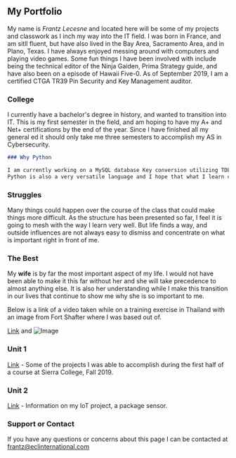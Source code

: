 ## My Portfolio

My name is _Frantz Lecesne_ and located here will be some of my projects and classwork as I inch my way into the IT field. I was born in France, and am sitll fluent, but have also lived in the Bay Area, Sacramento Area, and in Plano, Texas. I have always enjoyed messing around with computers and playing video games. Some fun things I have been involved with include being the technical editor of the Ninja Gaiden, Prima Strategy guide, and have also been on a episode of Hawaii Five-0. As of September 2019, I am a certified CTGA TR39 Pin Security and Key Management auditor.

### College

I currently have a bachelor's degree in history, and wanted to transition into IT. This is my first semester in the field, and am hoping to have my A+ and Net+ certifications by the end of the year. Since I have finished all my general ed it should only take me three semesters to accomplish my AS in Cybersecurity.

```markdown
### Why Python

I am currently working on a MySQL database Key conversion utilizing TDES Encryption, but need a much better foundation with the language to accomplish it.
Python is also a very versatile language and I hope that what I learn can assist me in future projects. 

```
### Struggles

Many things could happen over the course of the class that could make things more difficult. As the structure has been presented so far, I feel it is going to mesh with the way I learn very well. But life finds a way, and outside influences are not always easy to dismiss and concentrate on what is important right in front of me.

### The Best

My **wife** is by far the most important aspect of my life. I would not have been able to make it this far without her and she will take precedence to almost anything else. It is also her understanding while I make this transition in our lives that continue to show me why she is so important to me.

Below is a link of a video taken while on a training exercise in Thailand with an image from Fort Shafter where I was based out of.

[Link](https://www.dvidshub.net/video/78711/pfc-lecesne) and ![Image](https://d2q133a8ap145g.cloudfront.net/wp-content/uploads/2010/07/191623.jpg)

### Unit 1
[Link](https://frantzl-cyber.github.io/Unit-1/) - Some of the projects I was able to accomplish during the first half of a course at Sierra College, Fall 2019.

### Unit 2
[Link](https://frantzl-cyber.github.io/Unit-2/) - Information on my IoT project, a package sensor.

### Support or Contact

If you have any questions or concerns about this page I can be contacted at frantz@eclinternational.com

